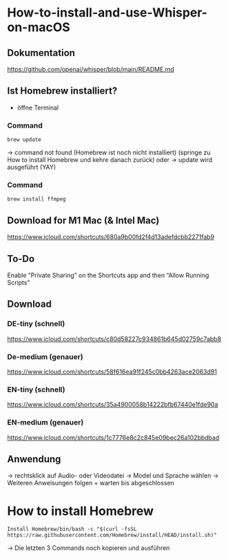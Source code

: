 # How-to-install-and-use-Whisper-on-macOS

## Dokumentation
https://github.com/openai/whisper/blob/main/README.md

## Ist Homebrew installiert?
- öffne Terminal

### Command
```
brew update
```
→ command not found (Homebrew ist noch nicht installiert) (springe zu How to install Homebrew und kehre danach zurück)
oder
→ update wird ausgeführt (YAY)

### Command
```
brew install ffmpeg
```

## Download for M1 Mac (& Intel Mac)
https://www.icloud.com/shortcuts/680a9b00fd2f4d13adefdcbb2271fab9

## To-Do
Enable “Private Sharing” on the Shortcuts app and then “Allow Running Scripts”

## Download
### DE-tiny (schnell)
https://www.icloud.com/shortcuts/c80d58227c934861b645d02759c7abb8

### De-medium (genauer)
https://www.icloud.com/shortcuts/58f616ea91f245c0bb4263ace2063d91

### EN-tiny (schnell)
https://www.icloud.com/shortcuts/35a4900058b14222bfb67440e1fde90a

### EN-medium (genauer)
https://www.icloud.com/shortcuts/1c7776e8c2c845e09bec26a102bbdbad

## Anwendung
→ rechtsklick auf Audio- oder Videodatei → Model und Sprache wählen → Weiteren Anweisungen folgen + warten bis abgeschlossen




# How to install Homebrew
```
Install Homebrew/bin/bash -c "$(curl -fsSL https://raw.githubusercontent.com/Homebrew/install/HEAD/install.sh)"
```

→ Die letzten 3 Commands noch kopieren und ausführen
